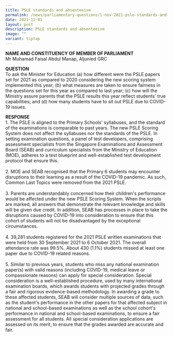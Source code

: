 ```yaml
---
title: PSLE standards and absenteeism
permalink: /news/parliamentary-questions/1-nov-2021-psle-standards-and-absenteeism/
date: 2021-11-01
layout: post
description: PSLE standards and absenteeism
image: ""
variant: tiptap
---
```

<p><strong>NAME AND CONSTITUENCY OF MEMBER OF PARLIAMENT</strong>
<br>Mr Muhamad Faisal Abdul Manap, Aljunied GRC</p>
<p><strong>QUESTION</strong>
<br>To ask the Minister for Education (a) how different were the PSLE papers
set for 2021 as compared to 2020 considering the new scoring system implemented
this year; (b) what measures are taken to ensure fairness in the questions
set for this year as compared to last year; (c) how will the Ministry assure
parents that the PSLE results this year reflect students' true capabilities;
and (d) how many students have to sit out PSLE due to COVID-19 issues.</p>
<p><strong>RESPONSE</strong>
<br>1. The PSLE is aligned to the Primary Schools' syllabuses, and the standard
of the examinations is comparable to past years. The new PSLE Scoring System
does not affect the syllabuses nor the standards of the PSLE. In setting
examination questions, a panel of test developers, comprising assessment
specialists from the Singapore Examinations and Assessment Board (SEAB)
and curriculum specialists from the Ministry of Education (MOE), adheres
to a test blueprint and well-established test development protocol that
ensure this.
<br>
<br>2. MOE and SEAB recognised that the Primary 6 students may encounter disruptions
to their learning as a result of the COVID-19 pandemic. As such, Common
Last Topics were removed from the 2021 PSLE.
<br>
<br>3. Parents are understandably concerned how their children's performance
would be affected under the new PSLE Scoring System. When the scripts are
marked, all answers that demonstrate the relevant knowledge and skills
will be given due credit. In addition, SEAB has processes in place to take
the disruptions caused by COVID-19 into consideration to ensure that this
cohort of students will not be disadvantaged by the exceptional circumstances.
<br>
<br>4. 39,281 students registered for the 2021 PSLE written examinations that
were held from 30 September 2021 to 6 October 2021. The overall attendance
rate was 99.5%. About 430 (1.1%) students missed at least one paper due
to COVID-19 related reasons.
<br>
<br>5. Similar to previous years, students who miss any national examination
paper(s) with valid reasons (including COVID-19, medical leave or compassionate
reasons) can apply for special consideration. Special consideration is
a well-established procedure, used by many international examination boards,
which awards students with projected grades through a fair and rigorous
evidence-based methodology. In awarding a grade to these affected students,
SEAB will consider multiple sources of data, such as the student's performance
in the other papers for that affected subject in national and school-based
examinations as well as the school cohort's performance in national and
school-based examinations, to ensure a fair assessment for all students.
All special consideration applications are assessed on its merit, to ensure
that the grades awarded are accurate and fair.</p>